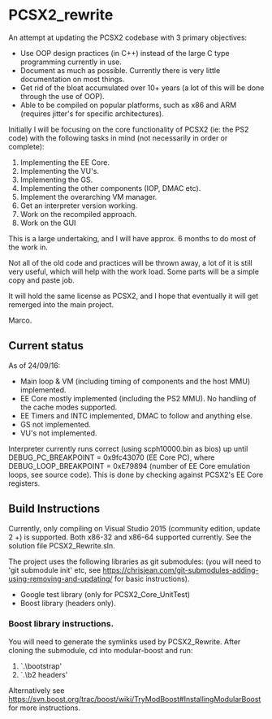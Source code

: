 # PCSX2_rewrite

An attempt at updating the PCSX2 codebase with 3 primary objectives:

* Use OOP design practices (in C++) instead of the large C type programming currently in use.
* Document as much as possible. Currently there is very little documentation on most things.
* Get rid of the bloat accumulated over 10+ years (a lot of this will be done through the use of OOP).
* Able to be compiled on popular platforms, such as x86 and ARM (requires jitter's for specific architectures).

Initially I will be focusing on the core functionality of PCSX2 (ie: the PS2 code) with the following tasks in mind (not necessarily in order or complete):

1. Implementing the EE Core.
2. Implementing the VU's.
3. Implementing the GS.
4. Implementing the other components (IOP, DMAC etc).
5. Implement the overarching VM manager.
6. Get an interpreter version working.
7. Work on the recompiled approach.
8. Work on the GUI

This is a large undertaking, and I will have approx. 6 months to do most of the work in.

Not all of the old code and practices will be thrown away, a lot of it is still very useful, which will help with the work load.
Some parts will be a simple copy and paste job.

It will hold the same license as PCSX2, and I hope that eventually it will get remerged into the main project.

Marco.

## Current status

As of 24/09/16:
- Main loop & VM (including timing of components and the host MMU) implemented.
- EE Core mostly implemented (including the PS2 MMU). No handling of the cache modes supported.
- EE Timers and INTC implemented, DMAC to follow and anything else.
- GS not implemented.
- VU's not implemented.

Interpreter currently runs correct (using scph10000.bin as bios) up until DEBUG_PC_BREAKPOINT = 0x9fc43070 (EE Core PC), where DEBUG_LOOP_BREAKPOINT = 0xE79894 (number of EE Core emulation loops, see source code).
This is done by checking against PCSX2's EE Core registers.

## Build Instructions

Currently, only compiling on Visual Studio 2015 (community edition, update 2 +) is supported. Both x86-32 and x86-64 supported currently.
See the solution file PCSX2_Rewrite.sln.

The project uses the following libraries as git submodules:
(you will need to 'git submodule init' etc, see https://chrisjean.com/git-submodules-adding-using-removing-and-updating/ for basic instructions).

- Google test library (only for PCSX2_Core_UnitTest)
- Boost library (headers only).

### Boost library instructions.

You will need to generate the symlinks used by PCSX2_Rewrite.
After cloning the submodule, cd into modular-boost and run:
1. `.\bootstrap'
2. `.\b2 headers'

Alternatively see https://svn.boost.org/trac/boost/wiki/TryModBoost#InstallingModularBoost for more instructions.
